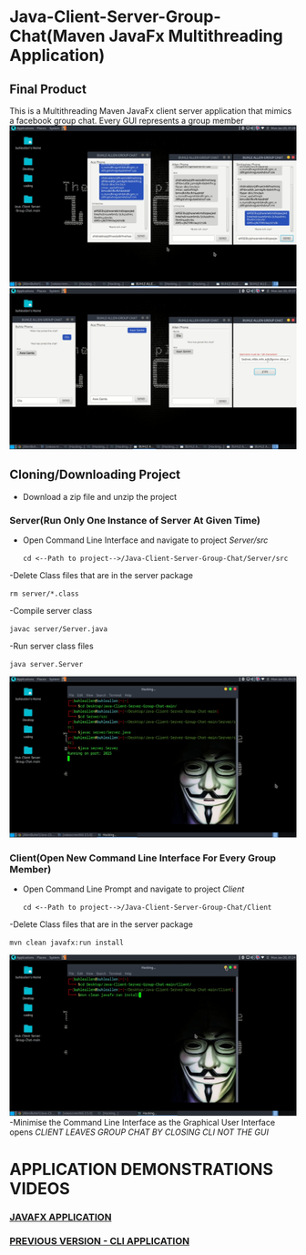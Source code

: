 # Java-Client-Server-Group-Chat(Maven JavaFx Multithreading Application)

## Final Product
This is a Multithreading Maven JavaFx client server application that mimics a facebook group chat. Every GUI represents a group member
![Image Show Group Member That Left](./left.png)
![Image Show Erro In Username Input](./errorUser.png) 

## Cloning/Downloading Project
- Download a zip file and unzip the project
### Server(Run Only One Instance of Server At Given Time)
- Open Command Line Interface and navigate to project _Server/src_

  `cd <--Path to project-->/Java-Client-Server-Group-Chat/Server/src`
  
-Delete Class files that are in the server package

  `rm server/*.class`
  
-Compile server class

  `javac server/Server.java`
  
-Run server class files

  `java server.Server`
  
![Image Showing Commands for Server](./server.png)

### Client(Open New Command Line Interface For Every Group Member)
- Open Command Line Prompt and navigate to project _Client_
  
  `cd <--Path to project-->/Java-Client-Server-Group-Chat/Client`
  
-Delete Class files that are in the server package

  `mvn clean javafx:run install`

![Image Showing Commands for Client](./client.png)
-Minimise the Command Line Interface as the Graphical User Interface opens
*CLIENT LEAVES GROUP CHAT BY CLOSING CLI NOT THE GUI*

# APPLICATION DEMONSTRATIONS VIDEOS
### [JAVAFX APPLICATION](https://youtu.be/LvdoniAMvtU?si=VpWv37wDliS669wd)
### [PREVIOUS VERSION - CLI APPLICATION](https://youtube.com/shorts/wf62uWOtY5I?si=7hVsnwOEW5NKwRCc)
